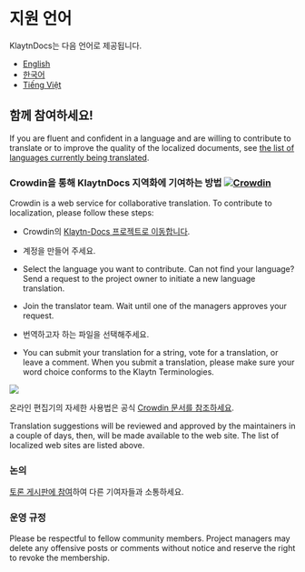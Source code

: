 # 지원 언어 <a id="languages"></a>

KlaytnDocs는 다음 언어로 제공됩니다.

- [English](https://docs.klaytn.foundation)
- [한국어](https://ko.docs.klaytn.foundation)
- [Tiếng Việt](https://vn.docs.klaytn.foundation/)


## 함께 참여하세요! <a id="get-involved"></a>

If you are fluent and confident in a language and are willing to contribute to translate or to improve the quality of the localized documents, see [the list of languages currently being translated](https://crowdin.com/project/klaytn-docs).

### Crowdin을 통해 KlaytnDocs 지역화에 기여하는 방법 [![Crowdin](https://badges.crowdin.net/klaytn-docs/localized.svg)](https://crowdin.com/project/klaytn-docs) <a id="how-to-contribute-klaytndocs-localization-via-crowdin-crowdin-https-badges-crowd"></a>

Crowdin is a web service for collaborative translation. To contribute to localization, please follow these steps:

- Crowdin의 [ Klaytn-Docs 프로젝트로 이동합니다](https://crowdin.com/project/klaytn-docs).

- 계정을 만들어 주세요.

- Select the language you want to contribute. Can not find your language? Send a request to the project owner to initiate a new language translation.

- Join the translator team. Wait until one of the managers approves your request.

- 번역하고자 하는 파일을 선택해주세요.

- You can submit your translation for a string, vote for a translation, or leave a comment. When you submit a translation, please make sure your word choice conforms to the Klaytn Terminologies.

![](languages/images/crowdin-editor.png)


온라인 편집기의 자세한 사용법은 공식 [Crowdin 문서를 참조하세요](https://support.crowdin.com/online-editor/).


Translation suggestions will be reviewed and approved by the maintainers in a couple of days, then, will be made available to the web site. The list of localized web sites are listed above.

### 논의  <a id="discussion"></a>
[토론 게시판에 참여](https://crowdin.com/project/klaytn-docs/discussions)하여 다른 기여자들과 소통하세요.

### 운영 규정 <a id="code-of-conduct"></a>

Please be respectful to fellow community members. Project managers may delete any offensive posts or comments without notice and reserve the right to revoke the membership.  

 
